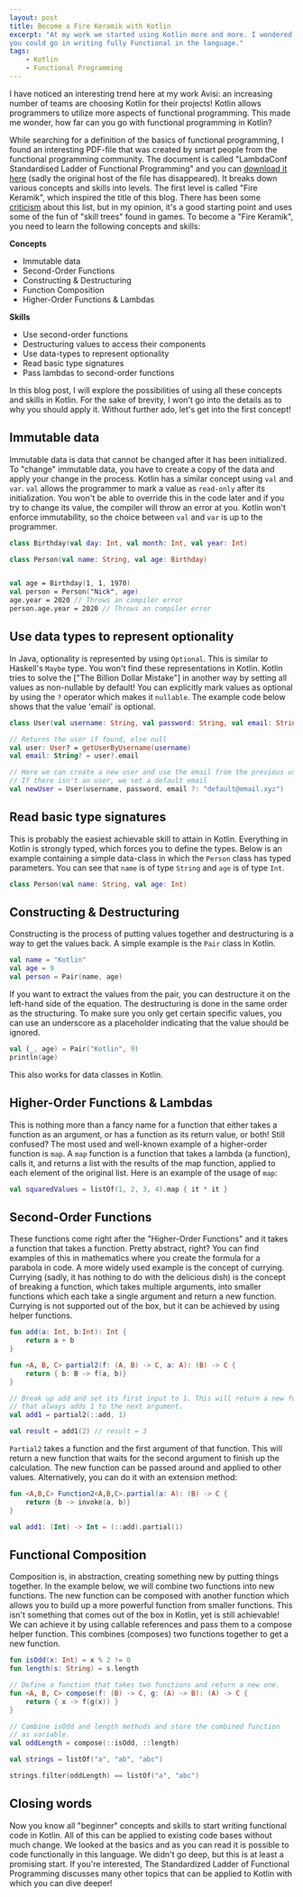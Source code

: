 ```yaml
---
layout: post
title: Become a Fire Keramik with Kotlin
excerpt: "At my work we started using Kotlin more and more. I wondered how far
you could go in writing fully Functional in the language."
tags:
    - Kotlin
    - Functional Programming
---
```


I have noticed an interesting trend here at my work Avisi: an increasing number
of teams are choosing Kotlin for their projects! Kotlin allows programmers to
utilize more aspects of functional programming. This made me wonder, how far can
you go with functional programming in Kotlin?

While searching for a definition of the basics of functional programming, I
found an interesting PDF-file that was created by smart people from the
functional programming community. The document is called "LambdaConf
Standardised Ladder of Functional Programming" and you can [download it here][1]
(sadly the original host of the file has disappeared). It breaks down various
concepts and skills into levels. The first level is called "Fire Keramik", which
inspired the title of this blog. There has been some [criticism][2] about this
list, but in my opinion, it's a good starting point and uses some of the fun of
"skill trees" found in games. To become a "Fire Keramik", you need to learn the
following concepts and skills:

**Concepts**

- Immutable data
- Second-Order Functions
- Constructing & Destructuring
- Function Composition
- Higher-Order Functions & Lambdas

**Skills**

- Use second-order functions
- Destructuring values to access their components
- Use data-types to represent optionality
- Read basic type signatures
- Pass lambdas to second-order functions

In this blog post, I will explore the possibilities of using all these concepts
and skills in Kotlin. For the sake of brevity, I won't go into the details as to
why you should apply it. Without further ado, let's get into the first concept!

## Immutable data

Immutable data is data that cannot be changed after it has been initialized. To
"change" immutable data, you have to create a copy of the data and apply your
change in the process. Kotlin has a similar concept using `val` and `var`. `val`
allows the programmer to mark a value as `read-only` after its initialization.
You won't be able to override this in the code later and if you try to change
its value, the compiler will throw an error at you. Kotlin won't enforce
immutability, so the choice between `val` and `var` is up to the programmer.

```kotlin
class Birthday(val day: Int, val month: Int, val year: Int)

class Person(val name: String, val age: Birthday)


val age = Birthday(1, 1, 1970)
val person = Person("Nick", age)
age.year = 2020 // Throws an compiler error
person.age.year = 2020 // Throws an compiler error
```

## Use data types to represent optionality

In Java, optionality is represented by using `Optional`. This is similar to
Haskell's `Maybe` type. You won't find these representations in Kotlin. Kotlin
tries to solve the ["The Billion Dollar Mistake"] in another way by setting all
values as non-nullable by default! You can explicitly mark values as optional by
using the `?` operator which makes it `nullable`. The example code below shows
that the value 'email' is optional.

```kotlin
class User(val username: String, val password: String, val email: String?)

// Returns the user if found, else null
val user: User? = getUserByUsername(username)
val email: String? = user?.email

// Here we can create a new user and use the email from the previous user.
// If there isn't an user, we set a default email
val newUser = User(username, password, email ?: "default@email.xyz")
```

## Read basic type signatures

This is probably the easiest achievable skill to attain in Kotlin. Everything in
Kotlin is strongly typed, which forces you to define the types. Below is an
example containing a simple data-class in which the `Person` class has typed
parameters. You can see that `name` is of type `String` and `age` is of type
`Int`.

```kotlin
class Person(val name: String, val age: Int)
```

## Constructing & Destructuring

Constructing is the process of putting values together and destructuring is a
way to get the values back. A simple example is the `Pair` class in Kotlin.

```kotlin
val name = "Kotlin"
val age = 9
val person = Pair(name, age)
```

If you want to extract the values from the pair, you can destructure it on the
left-hand side of the equation. The destructuring is done in the same order as
the structuring. To make sure you only get certain specific values, you can use
an underscore as a placeholder indicating that the value should be ignored.

```kotlin
val (_, age) = Pair("Kotlin", 9)
println(age)
```

This also works for data classes in Kotlin.

## Higher-Order Functions & Lambdas

This is nothing more than a fancy name for a function that either takes a
function as an argument, or has a function as its return value, or both! Still
confused? The most used and well-known example of a higher-order function is
`map`. A `map` function is a function that takes a lambda (a function), calls
it, and returns a list with the results of the map function, applied to each
element of the original list. Here is an example of the usage of `map`:

```kotlin
val squaredValues = listOf(1, 2, 3, 4).map { it * it }
```

## Second-Order Functions

These functions come right after the "Higher-Order Functions" and it takes a
function that takes a function. Pretty abstract, right? You can find examples of
this in mathematics where you create the formula for a parabola in code. A more
widely used example is the concept of currying. Currying (sadly, it has nothing
to do with the delicious dish) is the concept of breaking a function, which
takes multiple arguments, into smaller functions which each take a single
argument and return a new function. Currying is not supported out of the box,
but it can be achieved by using helper functions.

```kotlin
fun add(a: Int, b:Int): Int {
    return a + b
}

fun <A, B, C> partial2(f: (A, B) -> C, a: A): (B) -> C {
    return { b: B -> f(a, b)}
}

// Break up add and set its first input to 1. This will return a new function
// that always adds 1 to the next argument.
val add1 = partial2(::add, 1)

val result = add1(2) // result = 3
```

`Partial2` takes a function and the first argument of that function. This will
return a new function that waits for the second argument to finish up the
calculation. The new function can be passed around and applied to other values.
Alternatively, you can do it with an extension method:

```kotlin
fun <A,B,C> Function2<A,B,C>.partial(a: A): (B) -> C {
    return {b -> invoke(a, b)}
}

val add1: (Int) -> Int = (::add).partial(1)
```

## Functional Composition

Composition is, in abstraction, creating something new by putting things
together. In the example below, we will combine two functions into new
functions. The new function can be composed with another function which allows
you to build up a more powerful function from smaller functions. This isn't
something that comes out of the box in Kotlin, yet is still achievable! We can
achieve it by using callable references and pass them to a compose helper
function. This combines (composes) two functions together to get a new function.

```kotlin
fun isOdd(x: Int) = x % 2 != 0
fun length(s: String) = s.length

// Define a function that takes two functions and return a new one.
fun <A, B, C> compose(f: (B) -> C, g: (A) -> B): (A) -> C {
    return { x -> f(g(x)) }
}

// Combine isOdd and length methods and store the combined function
// as variable.
val oddLength = compose(::isOdd, ::length)

val strings = listOf("a", "ab", "abc")

strings.filter(oddLength) == listOf("a", "abc")
```

## Closing words

Now you know all "beginner" concepts and skills to start writing functional code
in Kotlin. All of this can be applied to existing code bases without much
change. We looked at the basics and as you can read it is possible to code
functionally in this language. We didn't go deep, but this is at least a
promising start. If you're interested, The Standardized Ladder of Functional
Programming discusses many other topics that can be applied to Kotlin with which
you can dive deeper!

[1]: /assets/become-a-fire-keramik-with-kotlin/lambdaconf_slfp.pdf
[2]: https://news.ycombinator.com/item?id=13067741
